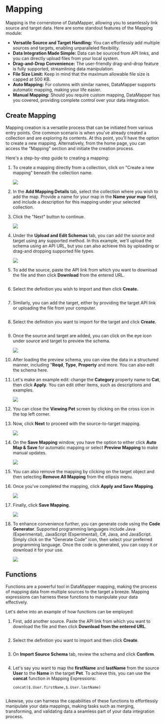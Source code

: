 # Mapping

Mapping is the cornerstone of DataMapper, allowing you to seamlessly link source and target data. Here are some standout features of the Mapping module:

* **Versatile Source and Target Handling:** You can effortlessly add multiple sources and targets, enabling unparalleled flexibility.
* **Data Integration Made Simple:** Data can be sourced from API links, and you can directly upload files from your local system.
* **Drag-and-Drop Convenience:** The user-friendly drag-and-drop feature is fully supported, streamlining data manipulation.
* **File Size Limit:** Keep in mind that the maximum allowable file size is capped at 500 KB.
* **Auto Mapping:** For columns with similar names, DataMapper supports automatic mapping, making your life easier.
* **Manual Mapping:** Should you require custom mapping, DataMapper has you covered, providing complete control over your data integration.

## Create Mapping

Mapping creation is a versatile process that can be initiated from various entry points. One common scenario is when you've already created a collection and are exploring its contents. At this point, you'll have the option to create a new mapping. Alternatively, from the home page, you can access the "Mapping" section and initiate the creation process.

Here's a step-by-step guide to creating a mapping:

1.  To create a mapping directly from a collection, click on "Create a new mapping" beneath the collection name.

    ![](media/create-new-mapping.png)
2. In the **Add Mapping Details** tab, select the collection where you wish to add the map. Provide a name for your map in the **Name your map** field, and include a description for this mapping under your selected collection.
3.  Click the "Next" button to continue.

    ![](media/add-mapping-details1.png)
4.  Under the **Upload and Edit Schemas** tab, you can add the source and target using any supported method. In this example, we'll upload the schema using an API URL, but you can also achieve this by uploading or drag-and dropping supported file types.

    ![](media/upload-schema.png)
5.  To add the source, paste the API link from which you want to download the file and then click **Download** from the entered URL.

    <div align="left">

    <img src="media/add-source.png" alt="">

    </div>
6.  Select the definition you wish to import and then click **Create.**

    <div align="left">

    <img src="media/create-source-deffination.png" alt="">

    </div>
7.  Similarly, you can add the target, either by providing the target API link or uploading the file from your computer.

    <div align="left">

    <img src="media/add-target.png" alt="">

    </div>
8.  Select the definition you want to import for the target and click **Create.**

    <div align="left">

    <img src="media/target-defination.png" alt="">

    </div>
9.  Once the source and target are added, you can click on the eye icon under source and target to preview the schema.

    ![](media/eye-preview-schema.png)
10. After loading the preview schema, you can view the data in a structured manner, including "**Reqd**, **Type**, **Property** and more. You can also edit the schema here.
11. Let's make an example edit: change the **Category** property name to **Cat**, then click **Apply**. You can edit other items, such as descriptions and examples.

    ![](media/edit-schema.png)
12. You can close the **Viewing Pet** screen by clicking on the cross icon in the top left corner.
13. Now, click **Next** to proceed with the source-to-target mapping.

    ![](media/stot1.png)
14. On the **Save Mapping** window, you have the option to either click **Auto Map & Save** for automatic mapping or select **Preview Mapping** to make manual updates.

    ![](media/preview-mapping.png)
15. You can also remove the mapping by clicking on the target object and then selecting **Remove All Mapping** from the ellipsis menu.
16. Once you've completed the mapping, click **Apply and Save Mapping**.

    ![](media/apply-mapping.png)
17. Finally, click **Save Mapping**.

    ![](media/save-mapping.png)
18. To enhance convenience further, you can generate code using the **Code Generator**. Supported programming languages include Java (Experimental), JavaScript (Experimental), C#, Java, and JavaScript. Simply click on the "Generate Code" icon, then select your preferred programming language. Once the code is generated, you can copy it or download it for your use.

    ![](media/generate-code.png)

## Functions

Functions are a powerful tool in DataMapper mapping, making the process of mapping data from multiple sources to the target a breeze. Mapping expressions can harness these functions to manipulate your data effectively.

Let's delve into an example of how functions can be employed:

1.  First, add another source. Paste the API link from which you want to download the file and then click **Download from the entered URL**.

    <div align="left">

    <img src="media/f-import-source.png" alt="">

    </div>
2.  Select the definition you want to import and then click **Create**.

    <div align="left">

    <img src="media/f-select-definition.png" alt="">

    </div>
3.  On **Import Source Schema** tab, review the schema and click **Confirm**.

    <div align="left">

    <img src="media/f-confirm-schema.png" alt="">

    </div>
4.  Let's say you want to map the **firstName** and **lastName** from the source **User** to the **Name** in the target **Pet**. To achieve this, you can use the **concat** function in Mapping Expressions:

    ```
    concat($.User.firstName,$.User.lastName)
    ```

    <div align="left">

    <img src="media/f-concat.png" alt="">

    </div>

Likewise, you can harness the capabilities of these functions to effortlessly manipulate your data mappings, making tasks such as merging, transforming, and validating data a seamless part of your data integration process.
